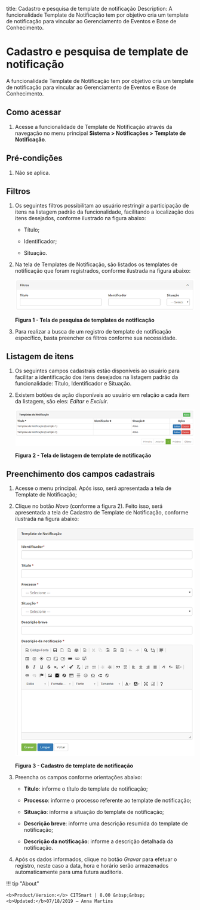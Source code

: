 title: Cadastro e pesquisa de template de notificação
Description: A funcionalidade Template de Notificação tem por objetivo cria um template de notificação para vincular ao Gerenciamento de Eventos e Base de Conhecimento.

# Cadastro e pesquisa de template de notificação

A funcionalidade Template de Notificação tem por objetivo cria um template de
notificação para vincular ao Gerenciamento de Eventos e Base de Conhecimento.

Como acessar
-----------

1.  Acesse a funcionalidade de Template de Notificação através da navegação no
    menu principal **Sistema > Notificações > Template de Notificação**.

Pré-condições
------------

1.  Não se aplica.

Filtros
-------

1.  Os seguintes filtros possibilitam ao usuário restringir a participação de
    itens na listagem padrão da funcionalidade, facilitando a localização dos
    itens desejados, conforme ilustrado na figura abaixo:

    -   Título;

    -   Identificador;

    -   Situação.

1.  Na tela de Templates de Notificação, são listados os templates de
    notificação que foram registrados, conforme ilustrada na figura abaixo:

    ![Criar](images/notification-1.png)
    
    **Figura 1 - Tela de pesquisa de templates de notificação**

1.  Para realizar a busca de um registro de template de notificação específico,
    basta preencher os filtros conforme sua necessidade.

Listagem de itens
----------------

1.  Os seguintes campos cadastrais estão disponíveis ao usuário para facilitar a
    identificação dos itens desejados na listagem padrão da
    funcionalidade: Título, Identificador e Situação.

2.  Existem botões de ação disponíveis ao usuário em relação a cada item da
    listagem, são eles: *Editar* e *Excluir*.

    ![Criar](images/notification-2.png)
    
    **Figura 2 - Tela de listagem de template de notificação**

Preenchimento dos campos cadastrais
----------------------------------

1.  Acesse o menu principal. Após isso, será apresentada a tela de Template de
    Notificação;

2.  Clique no botão *Novo* (conforme a figura 2). Feito isso, será apresentada a
    tela de Cadastro de Template de Notificação, conforme ilustrada na figura
    abaixo:

    ![Criar](images/notification-3.png)

    **Figura 3 - Cadastro de template de notificação**

1.  Preencha os campos conforme orientações abaixo:

    -   **Título**: informe o título do template de notificação;

    -   **Processo**: informe o processo referente ao template de notificação;

    -   **Situação**: informe a situação do template de notificação;

    -   **Descrição breve**: informe uma descrição resumida do template de
        notificação;

    -   **Descrição da notificação**: informe a descrição detalhada da
        notificação.

2.  Após os dados informados, clique no botão *Gravar* para efetuar o registro,
    neste caso a data, hora e horário serão armazenados automaticamente para uma
    futura auditoria.


!!! tip "About"

    <b>Product/Version:</b> CITSmart | 8.00 &nbsp;&nbsp;
    <b>Updated:</b>07/18/2019 – Anna Martins
